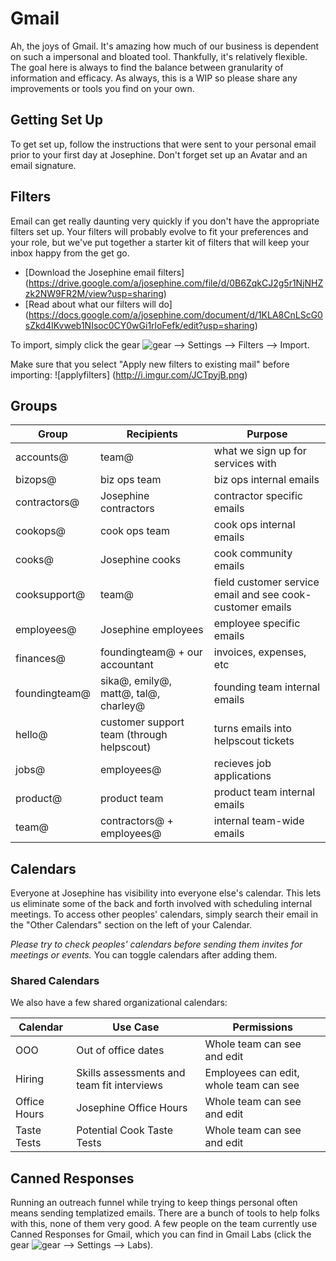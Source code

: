 # Gmail
Ah, the joys of Gmail. It's amazing how much of our business is dependent on such a impersonal and bloated tool. Thankfully, it's relatively flexible. The goal here is always to find the balance between granularity of information and efficacy. As always, this is a WIP so please share any improvements or tools you find on your own. 

## Getting Set Up
To get set up, follow the instructions that were sent to your personal email prior to your first day at Josephine. Don't forget set up an Avatar and an email signature. 

## Filters
Email can get really daunting very quickly if you don't have the appropriate filters set up. Your filters will probably evolve to fit your preferences and your role, but we've put together a starter kit of filters that will keep your inbox happy from the get go. 

- [Download the Josephine email filters]  (https://drive.google.com/a/josephine.com/file/d/0B6ZqkCJ2g5r1NjNHZzk2NW9FR2M/view?usp=sharing)
- [Read about what our filters will do] (https://docs.google.com/a/josephine.com/document/d/1KLA8CnLScG0sZkd4IKvweb1NIsoc0CY0wGi1rloFefk/edit?usp=sharing)


To import, simply click the gear ![gear](https://lh3.googleusercontent.com/OGoJmEwzeVH0DaM5kG2oKS7yFNwjkeLRcc1ylGSicwaj9smx727TraNLXFALog=w72 "Gmail Gear") --> Settings --> Filters --> Import. 

Make sure that you select "Apply new filters to existing mail" before importing: ![applyfilters] (http://i.imgur.com/JCTpyjB.png)

## Groups

Group | Recipients | Purpose
--- | --- | ---
accounts@ | team@ | what we sign up for services with
bizops@ | biz ops team | biz ops internal emails
contractors@ | Josephine contractors | contractor specific emails
cookops@ | cook ops team | cook ops internal emails
cooks@ | Josephine cooks | cook community emails
cooksupport@ | team@ | field customer service email and see cook-customer emails
employees@ | Josephine employees | employee specific emails
finances@ | foundingteam@ + our accountant | invoices, expenses, etc
foundingteam@ | sika@, emily@, matt@, tal@, charley@ | founding team internal emails
hello@ | customer support team (through helpscout) | turns emails into helpscout tickets
jobs@ | employees@ | recieves job applications
product@ | product team | product team internal emails
team@ | contractors@ + employees@ | internal team-wide emails

## Calendars

Everyone at Josephine has visibility into everyone else's calendar. This lets us eliminate some of the back and forth involved with scheduling internal meetings. To access other peoples' calendars, simply search their email in the "Other Calendars" section on the left of your Calendar. 

*Please try to check peoples' calendars before sending them invites for meetings or events.* You can toggle calendars after adding them. 

### Shared Calendars
We also have a few shared organizational calendars: 

Calendar | Use Case | Permissions 
--- | --- | --- 
OOO | Out of office dates | Whole team can see and edit 
Hiring | Skills assessments and team fit interviews | Employees can edit, whole team can see 
Office Hours | Josephine Office Hours | Whole team can see and edit 
Taste Tests | Potential Cook Taste Tests | Whole team can see and edit 

## Canned Responses
Running an outreach funnel while trying to keep things personal often means sending templatized emails. There are a bunch of tools to help folks with this, none of them very good. A few people on the team currently use Canned Responses for Gmail, which you can find in Gmail Labs (click the gear ![gear](https://lh3.googleusercontent.com/OGoJmEwzeVH0DaM5kG2oKS7yFNwjkeLRcc1ylGSicwaj9smx727TraNLXFALog=w72 "Gmail Gear") --> Settings --> Labs). 
